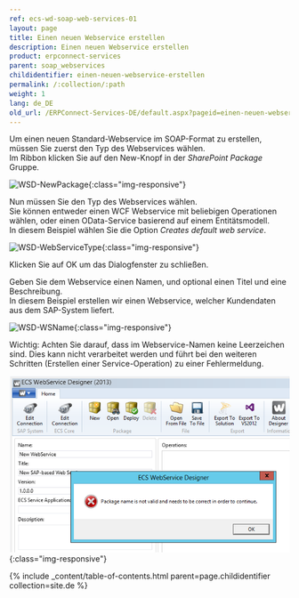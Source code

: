 ```yaml
---
ref: ecs-wd-soap-web-services-01
layout: page
title: Einen neuen Webservice erstellen
description: Einen neuen Webservice erstellen
product: erpconnect-services
parent: soap_webservices
childidentifier: einen-neuen-webservice-erstellen
permalink: /:collection/:path
weight: 1
lang: de_DE
old_url: /ERPConnect-Services-DE/default.aspx?pageid=einen-neuen-webservice-erstellen
---
```


Um einen neuen Standard-Webservice im SOAP-Format zu erstellen, müssen Sie zuerst den Typ des Webservices wählen. <br>
Im Ribbon klicken Sie auf den New-Knopf in der *SharePoint Package* Gruppe.

![WSD-NewPackage](/img/content/WSD-NewPackage.PNG){:class="img-responsive"}

Nun müssen Sie den Typ des Webservices wählen. <br>
Sie können entweder einen WCF Webservice mit beliebigen Operationen wählen, oder einen OData-Service basierend auf einem Entitätsmodell. <br>
In diesem Beispiel wählen Sie die Option *Creates default web service*.

![WSD-WebServiceType](/img/content/WSD-WebServiceType.PNG){:class="img-responsive"}

Klicken Sie auf OK um das Dialogfenster zu schließen.

Geben Sie dem Webservice einen Namen, und optional einen Titel und eine Beschreibung. <br>
In diesem Beispiel erstellen wir einen Webservice, welcher Kundendaten aus dem SAP-System liefert.  

![WSD-WSName](/img/content/WSD-WSName.PNG){:class="img-responsive"}
             
Wichtig: Achten Sie darauf, dass im Webservice-Namen keine Leerzeichen sind. Dies kann nicht verarbeitet werden und führt bei den weiteren Schritten (Erstellen einer Service-Operation) zu einer Fehlermeldung. 

![WSD-WSName2](/img/content/WSD-WSName2.png){:class="img-responsive"}


{% include _content/table-of-contents.html parent=page.childidentifier collection=site.de %}